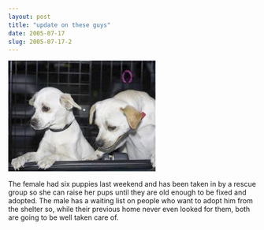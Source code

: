 ```yaml
---
layout: post
title: "update on these guys"
date: 2005-07-17
slug: 2005-07-17-2
---
```


 ![](/images/assets/CRW_1381.jpg) 


The female had six puppies last weekend and has been taken in by a rescue group so she can raise her pups until they are old enough to be fixed and adopted.  The male has a waiting list on people who want to adopt him from the shelter so, while their previous home never even looked for them, both are going to be well taken care of.


